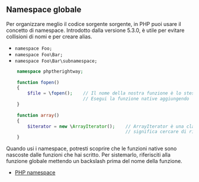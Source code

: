 
Namespace globale
-----------------

Per organizzare meglio il codice sorgente sorgente, in PHP puoi usare il concetto di namespace. 
Introdotto dalla versione 5.3.0, è utile per evitare collisioni di nomi e per creare alias.

* `namespace Foo;`
* `namespace Foo\Bar;`
* `namespace Foo\Bar\subnamespace;`

```php
    namespace phptherightway;
    
    function fopen()
    {
        $file = \fopen();    // Il nome della nostra funzione è lo stesso di una nativa.
                             // Esegui la funzione native aggiungendo '\'.
    }
    
    function array()
    {
        $iterator = new \ArrayIterator();    // ArrayIterator è una classe nativa. Usare il suo nome senza un backslash
                                             // significa cercare di risolverla nel tuo namespace.
    }
```

Quando usi i namespace, potresti scoprire che le funzioni native sono nascoste dalle funzioni che hai scritto. 
Per sistemarlo, riferisciti alla funzione globale mettendo un backslash prima del nome della funzione.

*   [PHP namespace](http://php.net/manual/it/language.namespaces.php)